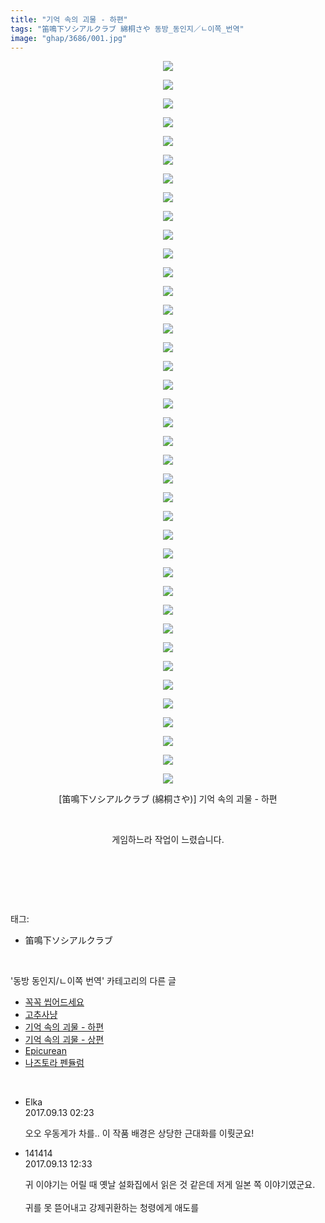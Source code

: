 ```yaml
---
title: "기억 속의 괴물 - 하편"
tags: "笛鳴下ソシアルクラブ 綿桐さや 동방_동인지／ㄴ이쪽_번역"
image: "ghap/3686/001.jpg"
---
```

<div class="article">
<p style="text-align: center; clear: none; float: none;"><img src="{{ site.nasurl }}/ghap/3686/001.jpg"/></p>
<p style="text-align: center; clear: none; float: none;"><img src="{{ site.nasurl }}/ghap/3686/002.jpg"/></p>
<p style="text-align: center; clear: none; float: none;"><img src="{{ site.nasurl }}/ghap/3686/003.jpg"/></p>
<p style="text-align: center; clear: none; float: none;"><img src="{{ site.nasurl }}/ghap/3686/004.jpg"/></p>
<p style="text-align: center; clear: none; float: none;"><img src="{{ site.nasurl }}/ghap/3686/005.jpg"/></p>
<p style="text-align: center; clear: none; float: none;"><img src="{{ site.nasurl }}/ghap/3686/006.jpg"/></p>
<p style="text-align: center; clear: none; float: none;"><img src="{{ site.nasurl }}/ghap/3686/007.jpg"/></p>
<p style="text-align: center; clear: none; float: none;"><img src="{{ site.nasurl }}/ghap/3686/008.jpg"/></p>
<p style="text-align: center; clear: none; float: none;"><img src="{{ site.nasurl }}/ghap/3686/009.jpg"/></p>
<p style="text-align: center; clear: none; float: none;"><img src="{{ site.nasurl }}/ghap/3686/010.jpg"/></p>
<p style="text-align: center; clear: none; float: none;"><img src="{{ site.nasurl }}/ghap/3686/011.jpg"/></p>
<p style="text-align: center; clear: none; float: none;"><img src="{{ site.nasurl }}/ghap/3686/012.jpg"/></p>
<p style="text-align: center; clear: none; float: none;"><img src="{{ site.nasurl }}/ghap/3686/013.jpg"/></p>
<p style="text-align: center; clear: none; float: none;"><img src="{{ site.nasurl }}/ghap/3686/014.jpg"/></p>
<p style="text-align: center; clear: none; float: none;"><img src="{{ site.nasurl }}/ghap/3686/015.jpg"/></p>
<p style="text-align: center; clear: none; float: none;"><img src="{{ site.nasurl }}/ghap/3686/016.jpg"/></p>
<p style="text-align: center; clear: none; float: none;"><img src="{{ site.nasurl }}/ghap/3686/017.jpg"/></p>
<p style="text-align: center; clear: none; float: none;"><img src="{{ site.nasurl }}/ghap/3686/018.jpg"/></p>
<p style="text-align: center; clear: none; float: none;"><img src="{{ site.nasurl }}/ghap/3686/019.jpg"/></p>
<p style="text-align: center; clear: none; float: none;"><img src="{{ site.nasurl }}/ghap/3686/020.jpg"/></p>
<p style="text-align: center; clear: none; float: none;"><img src="{{ site.nasurl }}/ghap/3686/021.jpg"/></p>
<p style="text-align: center; clear: none; float: none;"><img src="{{ site.nasurl }}/ghap/3686/022.jpg"/></p>
<p style="text-align: center; clear: none; float: none;"><img src="{{ site.nasurl }}/ghap/3686/023.jpg"/></p>
<p style="text-align: center; clear: none; float: none;"><img src="{{ site.nasurl }}/ghap/3686/024.jpg"/></p>
<p style="text-align: center; clear: none; float: none;"><img src="{{ site.nasurl }}/ghap/3686/025.jpg"/></p>
<p style="text-align: center; clear: none; float: none;"><img src="{{ site.nasurl }}/ghap/3686/026.jpg"/></p>
<p style="text-align: center; clear: none; float: none;"><img src="{{ site.nasurl }}/ghap/3686/027.jpg"/></p>
<p style="text-align: center; clear: none; float: none;"><img src="{{ site.nasurl }}/ghap/3686/028.jpg"/></p>
<p style="text-align: center; clear: none; float: none;"><img src="{{ site.nasurl }}/ghap/3686/029.jpg"/></p>
<p style="text-align: center; clear: none; float: none;"><img src="{{ site.nasurl }}/ghap/3686/030.jpg"/></p>
<p style="text-align: center; clear: none; float: none;"><img src="{{ site.nasurl }}/ghap/3686/031.jpg"/></p>
<p style="text-align: center; clear: none; float: none;"><img src="{{ site.nasurl }}/ghap/3686/032.jpg"/></p>
<p style="text-align: center; clear: none; float: none;"><img src="{{ site.nasurl }}/ghap/3686/033.jpg"/></p>
<p style="text-align: center; clear: none; float: none;"><img src="{{ site.nasurl }}/ghap/3686/034.jpg"/></p>
<p style="text-align: center; clear: none; float: none;"><img src="{{ site.nasurl }}/ghap/3686/035.jpg"/></p>
<p style="text-align: center; clear: none; float: none;"><img src="{{ site.nasurl }}/ghap/3686/036.jpg"/></p>
<p style="text-align: center; clear: none; float: none;"><img src="{{ site.nasurl }}/ghap/3686/037.jpg"/></p>
<p style="text-align: center; clear: none; float: none;"><img src="{{ site.nasurl }}/ghap/3686/038.jpg"/></p>
<p style="text-align: center; clear: none; float: none;"><img src="{{ site.nasurl }}/ghap/3686/039.jpg"/></p>
<p style="text-align: center; clear: none; float: none;">[笛鳴下ソシアルクラブ (綿桐さや)] 기억 속의 괴물 - 하편</p>
<p style="text-align: center; clear: none; float: none;"><br/></p>
<p style="text-align: center; clear: none; float: none;">게임하느라 작업이 느렸습니다.</p>
<p style="text-align: center; clear: none; float: none;"><br/></p>
<p><br/></p>
</div><br/>
<div class="tagTrail">
<p>태그: </p>
<ul>
<li>笛鳴下ソシアルクラブ</li>
</ul>
</div><br/>
<div class="another">
<p>'동방 동인지/ㄴ이쪽 번역' 카테고리의 다른 글</p>
<ul>
<li><a href="/2017-09-21-ghap_3762">꼭꼭 씹어드세요</a></li>
<li><a href="/2017-09-15-ghap_3719">고추사냥</a></li>
<li><a href="/2017-09-12-ghap_3686">기억 속의 괴물 - 하편</a></li>
<li><a href="/2017-09-04-ghap_3684">기억 속의 괴물 - 상편</a></li>
<li><a href="/2017-09-02-ghap_3677">Epicurean</a></li>
<li><a href="/2017-09-01-ghap_3676">나즈토라 펜듈럼</a></li>
</ul>
</div><br/>
<div class="cb_module cb_fluid">
<div class="cb_wrt cb_profile">
<div class="comment">
<ul>
<li class="cb_thumb_off" id="comment15081835">
<div class="cb_comment_area">
<div class="cb_info_area">
<div class="cb_section">
<span class="cb_nick_name">Elka</span>
</div>
<div class="cb_section">
<span class="cb_date">2017.09.13 02:23 </span>
</div>
</div>
<div class="cb_dsc_comment">
<p class="cb_dsc">
											오오 우동게가 차를.. 이 작품 배경은 상당한 근대화를 이뤗군요!
										</p>
</div>
</div></li>
<li class="cb_thumb_off" id="comment15081993">
<div class="cb_comment_area">
<div class="cb_info_area">
<div class="cb_section">
<span class="cb_nick_name">141414</span>
</div>
<div class="cb_section">
<span class="cb_date">2017.09.13 12:33 </span>
</div>
</div>
<div class="cb_dsc_comment">
<p class="cb_dsc">
											귀 이야기는 어릴 때 옛날 설화집에서 읽은 것 같은데 저게 일본 쪽 이야기였군요.<br/>
<br/>
귀를 못 뜯어내고 강제귀환하는 청령에게 애도를
										</p>
</div>
</div></li>
</ul>
</div>
</div><!-- commentList close -->
</div><br/>
